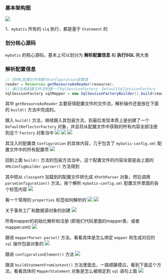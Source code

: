### 基本架构图
![](./pic/structure/20210328141914678.png)

1、`mybatis` 所有的 `slq` 执行，都是基于 `Statement` 的

### 划分核心源码

`mybatis` 的核心源码，基本上可以划分为 **解析配置信息** 和 **执行SQL** 两大类

### 解析配置信息

```java
// 将XML配置文件构建为Configuration配置类
reader = Resources.getResourceAsReader(resource);
// 通过加载配置文件流构建一个SqlSessionFactory  DefaultSqlSessionFactory
SqlSessionFactory sqlMapper = new SqlSessionFactoryBuilder().build(reader);
```

其中 `getResourceAsReader` 主要获得配置文件的文件流，解析操作还是放在下面的 `build()` 方法中完成的。

跟入 `build()` 方法，继续跟入其包装方法，到最后发现本质上是创建了一个 `DefaultReflectorFactory` 对象，并且将从配置文件中获取的所有内容全部注册到这个 `Factory` 对象当中
![](./pic/config/Snipaste_2021-09-24_00-20-11.png)
![](./pic/config/Snipaste_2021-09-24_00-22-44.png)
![](./pic/config/Snipaste_2021-09-24_00-23-22.png)

其注入的配置类 `Configuration` 的具体内容，几乎包含了 `mybatis-config.xml` 配置文件中的所有配置项
![](./pic/config/Snipaste_2021-09-24_00-26-26.png)

回到上面 `build()` 方法的包装方法当中，这个配置文件的内容全部是由上面的 `XMLConfigBuilder.parser()` 方法得到

其中把从 `classpath` 加载到的配置文件转化成 `XPathParser` 对象，然后调用 `parseConfiguration()` 方法，挨个解析 `mybatis-config.xml` 配置文件里面的各个标签内容
![](./pic/config/Snipaste_2021-09-24_00-30-37.png)

看一个常用的 `properties` 标签如何解析的
![](./pic/config/Snipaste_2021-09-24_00-39-24.png)
![](./pic/config/Snipaste_2021-09-24_00-41-40.png)

关于事务工厂和数据源对象的创建
![](./pic/config/Snipaste_2021-09-24_00-49-10.png)

所有mapper的初始化解析和注册 (即我们代码里面的mapper类、或者mapper.xml)
![](./pic/config/Snipaste_2021-09-24_17-07-10.png)

跟进 `mapperParser.parse()` 方法，看看具体是怎么绑定 `mapper` 和生成对应的 `sql` 操作包装对象的
![](./pic/config/Snipaste_2021-09-24_17-39-16.png)

跟进 `configurationElement()` 方法
![](./pic/config/Snipaste_2021-09-24_17-41-11.png)

跟进 `buildStatmentFromContext()` 方法里面去，一路顺藤摸瓜，看到下面这个方法，看看具体的 `MapperStatement` 对象是怎么被绑定到 `sql` 语句上面
![](./pic/config/Snipaste_2021-09-24_18-04-46.png)